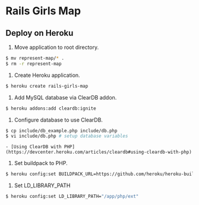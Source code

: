 Rails Girls Map
=============

## Deploy on Heroku

1. Move application to root directory.
```bash
$ mv represent-map/* .
$ rm -r represent-map
```

1. Create Heroku application.
```bash
$ heroku create rails-girls-map
```

1. Add MySQL database via ClearDB addon.
```bash
$ heroku addons:add cleardb:ignite
```

1. Configure database to use ClearDB.
```bash
$ cp include/db_example.php include/db.php
$ vi include/db.php # setup database variables
```
    - [Using ClearDB with PHP](https://devcenter.heroku.com/articles/cleardb#using-cleardb-with-php)

1. Set buildpack to PHP.
```bash
$ heroku config:set BUILDPACK_URL=https://github.com/heroku/heroku-buildpack-php
```

1. Set LD_LIBRARY_PATH
```bash
$ heroku config:set LD_LIBRARY_PATH="/app/php/ext"
```




